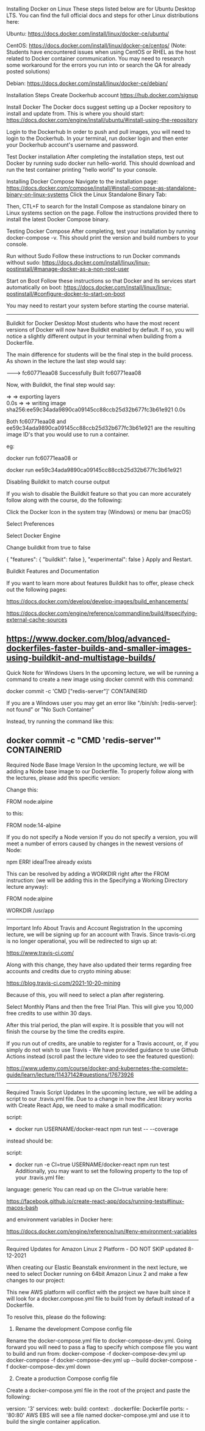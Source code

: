 Installing Docker on Linux
These steps listed below are for Ubuntu Desktop LTS. You can find the full official docs and steps for other Linux distributions here:

Ubuntu: https://docs.docker.com/install/linux/docker-ce/ubuntu/

CentOS: https://docs.docker.com/install/linux/docker-ce/centos/
(Note: Students have encountered issues when using CentOS or RHEL as the host related to Docker container communication. You may need to research some workaround for the errors you run into or search the QA for already posted solutions)

Debian: https://docs.docker.com/install/linux/docker-ce/debian/

Installation Steps
Create Dockerhub account
https://hub.docker.com/signup

Install Docker
The Docker docs suggest setting up a Docker repository to install and update from.
This is where you should start: https://docs.docker.com/engine/install/ubuntu/#install-using-the-repository

Login to the Dockerhub
In order to push and pull images, you will need to login to the Dockerhub. In your terminal, run docker login and then enter your Dockerhub account's username and password.

Test Docker installation
After completing the installation steps, test out Docker by running sudo docker run hello-world. This should download and run the test container printing "hello world" to your console.

Installing Docker Compose
Navigate to the installation page:
https://docs.docker.com/compose/install/#install-compose-as-standalone-binary-on-linux-systems
Click the Linux Standalone Binary Tab:




Then, CTL+F to search for the Install Compose as standalone binary on Linux systems section on the page. Follow the instructions provided there to install the latest Docker Compose binary.

Testing Docker Compose
After completing, test your installation by running docker-compose -v. This should print the version and build numbers to your console.

Run without Sudo
Follow these instructions to run Docker commands without sudo:
https://docs.docker.com/install/linux/linux-postinstall/#manage-docker-as-a-non-root-user

Start on Boot
Follow these instructions so that Docker and its services start automatically on boot:
https://docs.docker.com/install/linux/linux-postinstall/#configure-docker-to-start-on-boot

You may need to restart your system before starting the course material.

--------------------------------------------------
Buildkit for Docker Desktop
Most students who have the most recent versions of Docker will now have Buildkit enabled by default. If so, you will notice a slightly different output in your terminal when building from a Dockerfile.

The main difference for students will be the final step in the build process. As shown in the lecture the last step would say:

---> fc60771eaa08
Successfully Built fc60771eaa08
 
Now, with Buildkit, the final step would say:

 => => exporting layers                                                      
0.0s => => writing image sha256:ee59c34ada9890ca09145cc88ccb25d32b677fc3b61e921  0.0s
 
Both fc60771eaa08 and ee59c34ada9890ca09145cc88ccb25d32b677fc3b61e921 are the resulting image ID's that you would use to run a container.

eg:

docker run fc60771eaa08
or

docker run ee59c34ada9890ca09145cc88ccb25d32b677fc3b61e921


Disabling Buildkit to match course output

If you wish to disable the Buildkit feature so that you can more accurately follow along with the course, do the following:

Click the Docker Icon in the system tray (Windows) or menu bar (macOS)

Select Preferences

Select Docker Engine

Change buildkit from true to false

{
  "features": {
    "buildkit": false
  },
  "experimental": false
}
Apply and Restart.

Buildkit Features and Documentation

If you want to learn more about features Buildkit has to offer, please check out the following pages:

https://docs.docker.com/develop/develop-images/build_enhancements/

https://docs.docker.com/engine/reference/commandline/build/#specifying-external-cache-sources

https://www.docker.com/blog/advanced-dockerfiles-faster-builds-and-smaller-images-using-buildkit-and-multistage-builds/
--------------------------------------------------
Quick Note for Windows Users
In the upcoming lecture, we will be running a command to create a new image using docker commit with this command:

docker commit -c 'CMD ["redis-server"]' CONTAINERID

If you are a Windows user you may get an error like "/bin/sh: [redis-server]: not found" or "No Such Container"

Instead, try running the command like this:

docker commit -c "CMD 'redis-server'" CONTAINERID
--------------------------------------------------
Required Node Base Image Version
In the upcoming lecture, we will be adding a Node base image to our Dockerfile. To properly follow along with the lectures, please add this specific version:

Change this:

FROM node:alpine

to this:

FROM node:14-alpine

If you do not specify a Node version
If you do not specify a version, you will meet a number of errors caused by changes in the newest versions of Node:

npm ERR! idealTree already exists

This can be resolved by adding a WORKDIR right after the FROM instruction: (we will be adding this in the Specifying a Working Directory lecture anyway):

FROM node:alpine
 
WORKDIR /usr/app

--------------------------------------------------

Important Info About Travis and Account Registration
In the upcoming lecture, we will be signing up for an account with Travis. Since travis-ci.org is no longer operational, you will be redirected to sign up at:

https://www.travis-ci.com/

Along with this change, they have also updated their terms regarding free accounts and credits due to crypto mining abuse:

https://blog.travis-ci.com/2021-10-20-mining

Because of this, you will need to select a plan after registering.

Select Monthly Plans and then the free Trial Plan. This will give you 10,000 free credits to use within 30 days.



After this trial period, the plan will expire. It is possible that you will not finish the course by the time the credits expire.

If you run out of credits, are unable to register for a Travis account, or, if you simply do not wish to use Travis - We have provided guidance to use Github Actions instead (scroll past the lecture video to see the featured question):

https://www.udemy.com/course/docker-and-kubernetes-the-complete-guide/learn/lecture/11437142#questions/17673926


-------------------------------------------
Required Travis Script Updates
In the upcoming lecture, we will be adding a script to our .travis.yml file. Due to a change in how the Jest library works with Create React App, we need to make a small modification:

script:
  - docker run USERNAME/docker-react npm run test -- --coverage
 
instead should be:

script:
  - docker run -e CI=true USERNAME/docker-react npm run test
Additionally, you may want to set the following property to the top of your .travis.yml file:

language: generic 
You can read up on the CI=true variable here:

https://facebook.github.io/create-react-app/docs/running-tests#linux-macos-bash

and environment variables in Docker here:

https://docs.docker.com/engine/reference/run/#env-environment-variables

-----------------------------------------------

Required Updates for Amazon Linux 2 Platform - DO NOT SKIP
updated 8-12-2021

When creating our Elastic Beanstalk environment in the next lecture, we need to select Docker running on 64bit Amazon Linux 2 and make a few changes to our project:

This new AWS platform will conflict with the project we have built since it will look for a docker.compose.yml file to build from by default instead of a Dockerfile.

To resolve this, please do the following:

1. Rename the development Compose config file

Rename the docker-compose.yml file to docker-compose-dev.yml. Going forward you will need to pass a flag to specify which compose file you want to build and run from:
docker-compose -f docker-compose-dev.yml up
docker-compose -f docker-compose-dev.yml up --build
docker-compose -f docker-compose-dev.yml down

2. Create a production Compose config file

Create a docker-compose.yml file in the root of the project and paste the following:

version: '3'
services:
  web:
    build:
      context: .
      dockerfile: Dockerfile
    ports:
      - '80:80'
AWS EBS will see a file named docker-compose.yml and use it to build the single container application.